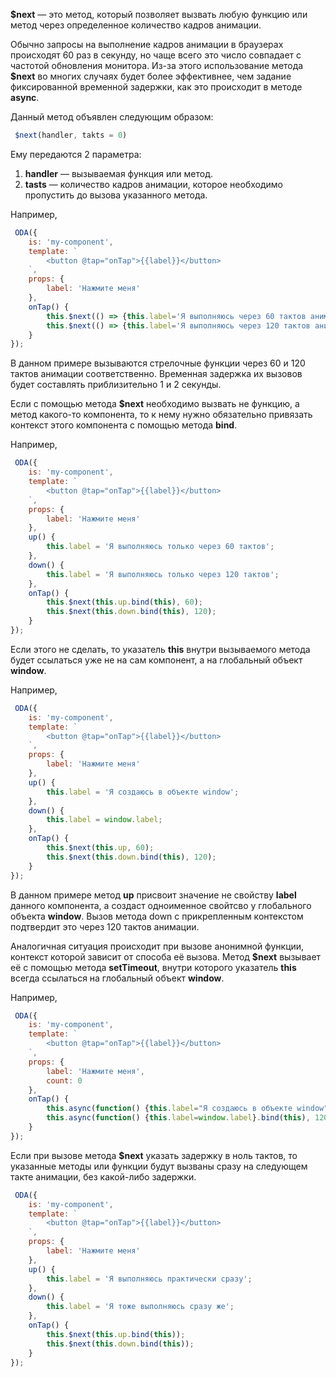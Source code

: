 **$next** — это метод, который позволяет вызвать любую функцию или метод через определенное количество кадров анимации.

Обычно запросы на выполнение кадров анимации в браузерах происходят 60 раз в секунду, но чаще всего это число совпадает с частотой обновления монитора. Из-за этого использование метода **$next** во многих случаях будет более эффективнее, чем задание фиксированной временной задержки, как это происходит в методе **async**.

Данный метод объявлен следующим образом:

```javascript
 $next(handler, takts = 0)
```

Ему передаются 2 параметра:

1. **handler** — вызываемая функция или метод.
1. **tasts** — количество кадров анимации, которое необходимо пропустить до вызова указанного метода.

Например,

```javascript _run_edit_[my-component.js]
 ODA({
    is: 'my-component',
    template: `
        <button @tap="onTap">{{label}}</button>
    `,
    props: {
        label: 'Нажмите меня'
    },
    onTap() {
        this.$next(() => {this.label='Я выполняюсь через 60 тактов анимации'}, 60);
        this.$next(() => {this.label='Я выполняюсь через 120 тактов анимации'}, 120);
    }
});
```

В данном примере вызываются стрелочные функции через 60 и 120 тактов анимации соответственно. Временная задержка их вызовов будет составлять приблизительно 1 и 2 секунды.

Если с помощью метода **$next** необходимо вызвать не функцию, а метод какого-то компонента, то к нему нужно обязательно привязать контекст этого компонента с помощью метода **bind**.

Например,

```javascript _run_edit_[my-component.js]
 ODA({
    is: 'my-component',
    template: `
        <button @tap="onTap">{{label}}</button>
    `,
    props: {
        label: 'Нажмите меня'
    },
    up() {
        this.label = 'Я выполняюсь только через 60 тактов';
    },
    down() {
        this.label = 'Я выполняюсь только через 120 тактов';
    },
    onTap() {
        this.$next(this.up.bind(this), 60);
        this.$next(this.down.bind(this), 120);
    }
});
```

Если этого не сделать, то указатель **this** внутри вызываемого метода будет ссылаться уже не на сам компонент, а на глобальный объект **window**.

Например,

```javascript error_run_edit_[my-component.js]
 ODA({
    is: 'my-component',
    template: `
        <button @tap="onTap">{{label}}</button>
    `,
    props: {
        label: 'Нажмите меня'
    },
    up() {
        this.label = 'Я создаюсь в объекте window';
    },
    down() {
        this.label = window.label;
    },
    onTap() {
        this.$next(this.up, 60);
        this.$next(this.down.bind(this), 120);
    }
});
```

В данном примере метод **up** присвоит значение не свойству **label** данного компонента, а создаст одноименное свойтсво у глобального объекта **window**. Вызов метода down с прикрепленным контекстом подтвердит это через 120 тактов анимации.

Аналогичная ситуация происходит при вызове анонимной функции, контекст которой зависит от способа её вызова. Метод **$next** вызывает её с помощью метода **setTimeout**, внутри которого указатель **this** всегда ссылаться на глобальный объект **window**.

Например,

```javascript _run_edit_[my-component.js]
 ODA({
    is: 'my-component',
    template: `
        <button @tap="onTap">{{label}}</button>
    `,
    props: {
        label: 'Нажмите меня',
        count: 0
    },
    onTap() {
        this.async(function() {this.label="Я создаюсь в объекте window"}, 60);
        this.async(function() {this.label=window.label}.bind(this), 120);
    }
});
```

Если при вызове метода **$next** указать задержку в ноль тактов, то указанные методы или функции будут вызваны сразу на следующем такте анимации, без какой-либо задержки.

```javascript _run_edit_[my-component.js]
 ODA({
    is: 'my-component',
    template: `
        <button @tap="onTap">{{label}}</button>
    `,
    props: {
        label: 'Нажмите меня'
    },
    up() {
        this.label = 'Я выполняюсь практически сразу';
    },
    down() {
        this.label = 'Я тоже выполняюсь сразу же';
    },
    onTap() {
        this.$next(this.up.bind(this));
        this.$next(this.down.bind(this));
    }
});
```
